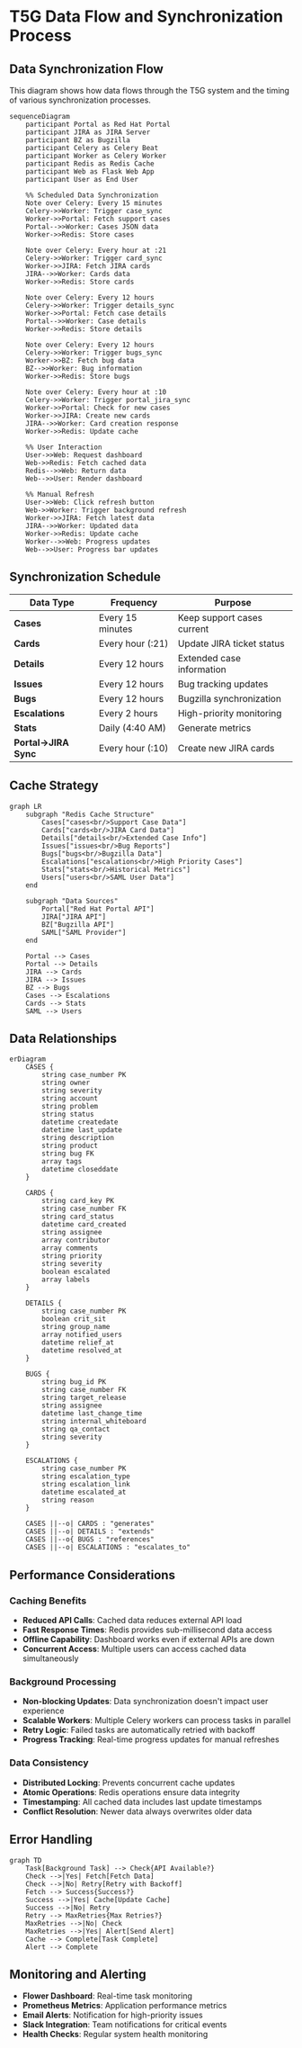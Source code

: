 # T5G Data Flow and Synchronization Process

## Data Synchronization Flow

This diagram shows how data flows through the T5G system and the timing of various synchronization processes.

```mermaid
sequenceDiagram
    participant Portal as Red Hat Portal
    participant JIRA as JIRA Server
    participant BZ as Bugzilla
    participant Celery as Celery Beat
    participant Worker as Celery Worker
    participant Redis as Redis Cache
    participant Web as Flask Web App
    participant User as End User

    %% Scheduled Data Synchronization
    Note over Celery: Every 15 minutes
    Celery->>Worker: Trigger case_sync
    Worker->>Portal: Fetch support cases
    Portal-->>Worker: Cases JSON data
    Worker->>Redis: Store cases

    Note over Celery: Every hour at :21
    Celery->>Worker: Trigger card_sync
    Worker->>JIRA: Fetch JIRA cards
    JIRA-->>Worker: Cards data
    Worker->>Redis: Store cards

    Note over Celery: Every 12 hours
    Celery->>Worker: Trigger details_sync
    Worker->>Portal: Fetch case details
    Portal-->>Worker: Case details
    Worker->>Redis: Store details

    Note over Celery: Every 12 hours
    Celery->>Worker: Trigger bugs_sync
    Worker->>BZ: Fetch bug data
    BZ-->>Worker: Bug information
    Worker->>Redis: Store bugs

    Note over Celery: Every hour at :10
    Celery->>Worker: Trigger portal_jira_sync
    Worker->>Portal: Check for new cases
    Worker->>JIRA: Create new cards
    JIRA-->>Worker: Card creation response
    Worker->>Redis: Update cache

    %% User Interaction
    User->>Web: Request dashboard
    Web->>Redis: Fetch cached data
    Redis-->>Web: Return data
    Web-->>User: Render dashboard

    %% Manual Refresh
    User->>Web: Click refresh button
    Web->>Worker: Trigger background refresh
    Worker->>JIRA: Fetch latest data
    JIRA-->>Worker: Updated data
    Worker->>Redis: Update cache
    Worker-->>Web: Progress updates
    Web-->>User: Progress bar updates
```

## Synchronization Schedule

| Data Type | Frequency | Purpose |
|-----------|-----------|---------|
| **Cases** | Every 15 minutes | Keep support cases current |
| **Cards** | Every hour (:21) | Update JIRA ticket status |
| **Details** | Every 12 hours | Extended case information |
| **Issues** | Every 12 hours | Bug tracking updates |
| **Bugs** | Every 12 hours | Bugzilla synchronization |
| **Escalations** | Every 2 hours | High-priority monitoring |
| **Stats** | Daily (4:40 AM) | Generate metrics |
| **Portal→JIRA Sync** | Every hour (:10) | Create new JIRA cards |

## Cache Strategy

```mermaid
graph LR
    subgraph "Redis Cache Structure"
        Cases["cases<br/>Support Case Data"]
        Cards["cards<br/>JIRA Card Data"]
        Details["details<br/>Extended Case Info"]
        Issues["issues<br/>Bug Reports"]
        Bugs["bugs<br/>Bugzilla Data"]
        Escalations["escalations<br/>High Priority Cases"]
        Stats["stats<br/>Historical Metrics"]
        Users["users<br/>SAML User Data"]
    end

    subgraph "Data Sources"
        Portal["Red Hat Portal API"]
        JIRA["JIRA API"]
        BZ["Bugzilla API"]
        SAML["SAML Provider"]
    end

    Portal --> Cases
    Portal --> Details
    JIRA --> Cards
    JIRA --> Issues
    BZ --> Bugs
    Cases --> Escalations
    Cards --> Stats
    SAML --> Users
```

## Data Relationships

```mermaid
erDiagram
    CASES {
        string case_number PK
        string owner
        string severity
        string account
        string problem
        string status
        datetime createdate
        datetime last_update
        string description
        string product
        string bug FK
        array tags
        datetime closeddate
    }
    
    CARDS {
        string card_key PK
        string case_number FK
        string card_status
        datetime card_created
        string assignee
        array contributor
        array comments
        string priority
        string severity
        boolean escalated
        array labels
    }
    
    DETAILS {
        string case_number PK
        boolean crit_sit
        string group_name
        array notified_users
        datetime relief_at
        datetime resolved_at
    }
    
    BUGS {
        string bug_id PK
        string case_number FK
        string target_release
        string assignee
        datetime last_change_time
        string internal_whiteboard
        string qa_contact
        string severity
    }
    
    ESCALATIONS {
        string case_number PK
        string escalation_type
        string escalation_link
        datetime escalated_at
        string reason
    }

    CASES ||--o| CARDS : "generates"
    CASES ||--o| DETAILS : "extends"
    CASES ||--o{ BUGS : "references"
    CASES ||--o| ESCALATIONS : "escalates_to"
```

## Performance Considerations

### Caching Benefits
- **Reduced API Calls**: Cached data reduces external API load
- **Fast Response Times**: Redis provides sub-millisecond data access
- **Offline Capability**: Dashboard works even if external APIs are down
- **Concurrent Access**: Multiple users can access cached data simultaneously

### Background Processing
- **Non-blocking Updates**: Data synchronization doesn't impact user experience
- **Scalable Workers**: Multiple Celery workers can process tasks in parallel
- **Retry Logic**: Failed tasks are automatically retried with backoff
- **Progress Tracking**: Real-time progress updates for manual refreshes

### Data Consistency
- **Distributed Locking**: Prevents concurrent cache updates
- **Atomic Operations**: Redis operations ensure data integrity
- **Timestamping**: All cached data includes last update timestamps
- **Conflict Resolution**: Newer data always overwrites older data

## Error Handling

```mermaid
graph TD
    Task[Background Task] --> Check{API Available?}
    Check -->|Yes| Fetch[Fetch Data]
    Check -->|No| Retry[Retry with Backoff]
    Fetch --> Success{Success?}
    Success -->|Yes| Cache[Update Cache]
    Success -->|No| Retry
    Retry --> MaxRetries{Max Retries?}
    MaxRetries -->|No| Check
    MaxRetries -->|Yes| Alert[Send Alert]
    Cache --> Complete[Task Complete]
    Alert --> Complete
```

## Monitoring and Alerting

- **Flower Dashboard**: Real-time task monitoring
- **Prometheus Metrics**: Application performance metrics
- **Email Alerts**: Notification for high-priority issues
- **Slack Integration**: Team notifications for critical events
- **Health Checks**: Regular system health monitoring 